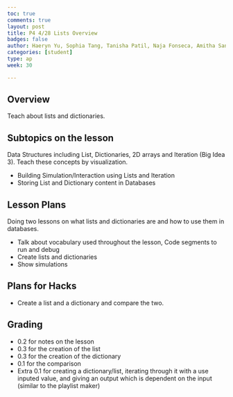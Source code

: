 ```yaml
---
toc: true
comments: true
layout: post
title: P4 4/28 Lists Overview
badges: false
author: Haeryn Yu, Sophia Tang, Tanisha Patil, Naja Fonseca, Amitha Sanka
categories: [student]
type: ap
week: 30

---
```

## Overview
Teach about lists and dictionaries. 

## Subtopics on the lesson
Data Structures including List, Dictionaries, 2D arrays and Iteration (Big Idea 3). Teach these concepts by visualization.
- Building Simulation/Interaction using Lists and Iteration
- Storing List and Dictionary content in Databases

## Lesson Plans
Doing two lessons on what lists and dictionaries are and how to use them in databases. 
- Talk about vocabulary used throughout the lesson, Code segments to run and debug
- Create lists and dictionaries
- Show simulations

## Plans for Hacks
- Create a list and a dictionary and compare the two. 

## Grading
- 0.2 for notes on the lesson
- 0.3 for the creation of the list
- 0.3 for the creation of the dictionary
- 0.1 for the comparison
- Extra 0.1 for creating a dictionary/list, iterating through it with a use inputed value, and giving an output which is dependent on the input (similar to the playlist maker)
